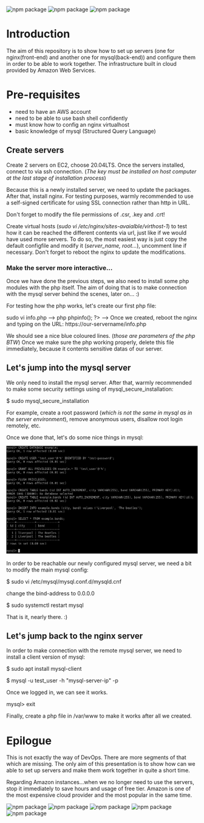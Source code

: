 ![npm package](https://img.shields.io/badge/nginx-1.18.0-brightgreen.svg)
![npm package](https://img.shields.io/badge/php_fpm-7.4.3-blue.svg)
![npm package](https://img.shields.io/badge/mysql-8.0.25-orange.svg)

<h1>Introduction</h1>
The aim of this repository is to show how to set up servers (one for nginx(front-end) and another one for mysql(back-end)) and configure them in order to be able to work together.
The infrastructure built in cloud provided by Amazon Web Services.

<h1>Pre-requisites</h1>

- need to have an AWS account
- need to be able to use bash shell confidently
- must know how to config an nginx virtualhost
- basic knowledge of mysql (Structured Query Language)

<h2>Create servers</h2>

Create 2 servers on EC2, choose 20.04LTS. Once the servers installed, connect to via ssh connection. (*The key must be installed on host computer at the last stage of installation process*)

Because this is a newly installed server, we need to update the packages. After that, install nginx.
For testing purposes, warmly recommended to use a self-signed certificate for using SSL connection rather than http in URL.

Don't forget to modify the file permissions of .csr, .key and .crt!

Create virtual hosts (*sudo vi /etc/nginx/sites-avaialble/virthost-1*) to test how it can be reached the different contents via url, just like if we would have used more servers.
To do so, the most easiest way is just copy the default configfile and modify it (*server_name, root...*), uncomment line if necessary.
Don't forget to reboot the nginx to update the modifications.

<h3>Make the server more interactive...</h3>
Once we have done the previous steps, we also need to install some php modules with the php itself.
The aim of doing that is to make connection with the mysql server behind the scenes, later on... :)

For testing how the php works, let's create our first php file:

sudo vi info.php --> php phpinfo(); ?> --> Once we created, reboot the nginx and typing on the URL: https://our-servername/info.php

We should see a nice blue coloured lines. (*those are parameters of the php BTW*)
Once we make sure the php working properly, delete this file immediately, because it contents sensitive datas of our server.

<h2>Let's jump into the mysql server</h2>

We only need to install the mysql server. After that, warmly recommended to make some security settings using of mysql_secure_installation:

$ sudo mysql_secure_installation

For example, create a root password (*which is not the same in mysql as in the server environment*), remove anonymous users, disallow root login remotely, etc.

Once we done that, let's do some nice things in mysql:

<!--- ![Image of mysql](https://github-pictures.s3.amazonaws.com/mysql.png) -->
![Image of mysql](https://github.com/SandorJokai/LEMP-stack/blob/master/mysql.png)

In order to be reachable our newly configured mysql server, we need a bit to modify the main mysql config:

$ sudo vi /etc/mysql/mysql.conf.d/mysqld.cnf

change the bind-address to 0.0.0.0

$ sudo systemctl restart mysql

That is it, nearly there. :)

<h2>Let's jump back to the nginx server</h2>

In order to make connection with the remote mysql server, we need to install a client version of mysql:

$ sudo apt install mysql-client

$ mysql -u test_user -h "mysql-server-ip" -p
  
Once we logged in, we can see it works.
  
mysql> exit
  
Finally, create a php file in /var/www to make it works after all we created.
  
<h1>Epilogue</h1>
  
This is not exactly the way of DevOps. There are more segments of that which are missing. The only aim of this presentation is to show how can we able to set up servers and make them work together in quite a short time. 

  Regarding Amazon instances...when we no longer need to use the servers, stop it immediately to save hours and usage of free tier.
  Amazon is one of the most expensive cloud provider and the most popular in the same time.
 

![npm package](https://img.shields.io/badge/nginx-1.18.0-brightgreen.svg)
![npm package](https://img.shields.io/badge/php_fpm-7.4.3-blue.svg)
![npm package](https://img.shields.io/badge/mysql-8.0.25-orange.svg)
![npm package](https://img.shields.io/badge/ubuntu-20.04.2-purple.svg)
![npm package](https://img.shields.io/badge/amazon-aws-yellow.svg)
